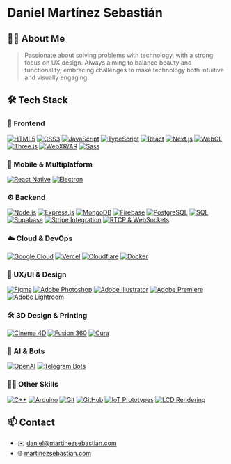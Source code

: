 # Daniel Martínez Sebastián

## 🧑‍🚀 About Me
> Passionate about solving problems with technology, with a strong focus on UX design. Always aiming to balance beauty and functionality, embracing challenges to make technology both intuitive and visually engaging.

## 🛠️ Tech Stack

### 🌟 Frontend
[![HTML5](https://img.shields.io/badge/HTML5-E34F26?logo=html5&logoColor=white)](https://developer.mozilla.org/en-US/docs/Web/HTML) [![CSS3](https://img.shields.io/badge/CSS3-1572B6?logo=css3&logoColor=white)](https://developer.mozilla.org/en-US/docs/Web/CSS) [![JavaScript](https://img.shields.io/badge/JavaScript-F7DF1E?logo=javascript&logoColor=black)](https://developer.mozilla.org/en-US/docs/Web/JavaScript) [![TypeScript](https://img.shields.io/badge/TypeScript-3178C6?logo=typescript&logoColor=white)](https://www.typescriptlang.org/) [![React](https://img.shields.io/badge/React-61DAFB?logo=react&logoColor=white)](https://reactjs.org/) [![Next.js](https://img.shields.io/badge/Next.js-000000?logo=next.js&logoColor=white)](https://nextjs.org/) [![WebGL](https://img.shields.io/badge/WebGL-990000?logo=webgl&logoColor=white)](https://www.khronos.org/webgl/) [![Three.js](https://img.shields.io/badge/Three.js-000000?logo=three.js&logoColor=white)](https://threejs.org/) [![WebXR/AR](https://img.shields.io/badge/WebXR/AR-FFD700?logoColor=white)](https://www.w3.org/TR/webxr/) [![Sass](https://img.shields.io/badge/Sass-CC6699?logo=sass&logoColor=white)](https://sass-lang.com/)

### 📱 Mobile & Multiplatform
[![React Native](https://img.shields.io/badge/React_Native-61DAFB?logo=react&logoColor=white)](https://reactnative.dev/) [![Electron](https://img.shields.io/badge/Electron-47848F?logo=electron&logoColor=white)](https://www.electronjs.org/)

### ⚙️ Backend
[![Node.js](https://img.shields.io/badge/Node.js-339933?logo=node.js&logoColor=white)](https://nodejs.org/) [![Express.js](https://img.shields.io/badge/Express.js-404D59?logo=express&logoColor=white)](https://expressjs.com/) [![MongoDB](https://img.shields.io/badge/MongoDB-4EA94B?logo=mongodb&logoColor=white)](https://www.mongodb.com/) [![Firebase](https://img.shields.io/badge/Firebase-FFCA28?logo=firebase&logoColor=white)](https://firebase.google.com/) [![PostgreSQL](https://img.shields.io/badge/PostgreSQL-336791?logo=postgresql&logoColor=white)](https://www.postgresql.org/) [![SQL](https://img.shields.io/badge/SQL-4479A1?logo=sql&logoColor=white)](https://www.w3schools.com/sql/) [![Supabase](https://img.shields.io/badge/Supabase-3ECF8E?logo=supabase&logoColor=white)](https://supabase.io/) [![Stripe Integration](https://img.shields.io/badge/Stripe_Integration-008080?logoColor=white)](https://stripe.com/) [![RTCP & WebSockets](https://img.shields.io/badge/RTCP_&_WebSockets-6A5ACD?logoColor=white)](https://developer.mozilla.org/en-US/docs/Web/API/WebSockets_API)

### ☁️ Cloud & DevOps
[![Google Cloud](https://img.shields.io/badge/Google_Cloud-4285F4?logo=google-cloud&logoColor=white)](https://cloud.google.com/) [![Vercel](https://img.shields.io/badge/Vercel-000000?logo=vercel&logoColor=white)](https://vercel.com/) [![Cloudflare](https://img.shields.io/badge/Cloudflare-F38020?logo=cloudflare&logoColor=white)](https://www.cloudflare.com/) [![Docker](https://img.shields.io/badge/Docker-2496ED?logo=docker&logoColor=white)](https://www.docker.com/)

### 🎨 UX/UI & Design
[![Figma](https://img.shields.io/badge/Figma-F24E1E?logo=figma&logoColor=white)](https://www.figma.com/) [![Adobe Photoshop](https://img.shields.io/badge/Adobe_Photoshop-31A8FF?logo=adobe-photoshop&logoColor=white)](https://www.adobe.com/products/photoshop.html) [![Adobe Illustrator](https://img.shields.io/badge/Adobe_Illustrator-FF9A00?logo=adobe-illustrator&logoColor=white)](https://www.adobe.com/products/illustrator.html) [![Adobe Premiere](https://img.shields.io/badge/Adobe_Premiere-9999FF?logo=adobe-premiere-pro&logoColor=white)](https://www.adobe.com/products/premiere.html) [![Adobe Lightroom](https://img.shields.io/badge/Adobe_Lightroom-31A8FF?logo=adobe-lightroom&logoColor=white)](https://www.adobe.com/products/photoshop-lightroom.html)

### 🛠️ 3D Design & Printing
[![Cinema 4D](https://img.shields.io/badge/Cinema_4D-011A6A?logo=cinema-4d&logoColor=white)](https://www.maxon.net/en/cinema-4d) [![Fusion 360](https://img.shields.io/badge/Fusion_360-007FFF?logo=autodesk&logoColor=white)](https://www.autodesk.com/products/fusion-360/) [![Cura](https://img.shields.io/badge/Cura-FF7E00?logo=ultimaker&logoColor=white)](https://ultimaker.com/software/ultimaker-cura)

### 🤖 AI & Bots
[![OpenAI](https://img.shields.io/badge/OpenAI-412991?logo=openai&logoColor=white)](https://openai.com/) [![Telegram Bots](https://img.shields.io/badge/Telegram_Bots-0088CC?logo=telegram&logoColor=white)](https://core.telegram.org/bots)

### 👨‍💻 Other Skills
[![C++](https://img.shields.io/badge/C++-00599C?logo=cplusplus&logoColor=white)](https://isocpp.org/) [![Arduino](https://img.shields.io/badge/Arduino-00979D?logo=arduino&logoColor=white)](https://www.arduino.cc/) [![Git](https://img.shields.io/badge/Git-F05032?logo=git&logoColor=white)](https://git-scm.com/) [![GitHub](https://img.shields.io/badge/GitHub-181717?logo=github&logoColor=white)](https://github.com/) [![IoT Prototypes](https://img.shields.io/badge/IoT_Prototypes-00BFFF?logoColor=white)](https://www.postscapes.com/internet-of-things-examples/) [![LCD Rendering](https://img.shields.io/badge/LCD_Rendering-4682B4?logoColor=white)](https://en.wikipedia.org/wiki/Dot-matrix_display)

## 📫 Contact
- ✉️ [daniel@martinezsebastian.com](mailto:daniel@martinezsebastian.com)
- 🌐 [martinezsebastian.com](https://martinezsebastian.com)
